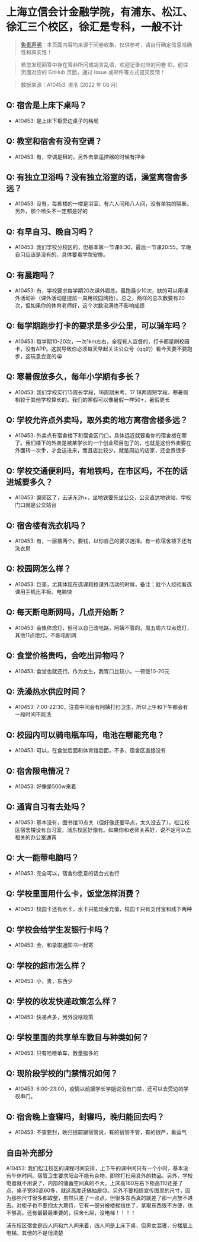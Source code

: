 # 上海立信会计金融学院，有浦东、松江、徐汇三个校区，徐汇是专科，一般不计

> [免责声明](https://colleges.chat/#_3)：本页面内容均来源于问卷收集，仅供参考，请自行确定信息准确性和真实性！

> 若您发现回答中存在答非所问或胡言乱语，欢迎记录对应的问卷 ID，前往页面对应的 GitHub 页面，通过 issue 或邮件等方式提交反馈！

> 数据来源：A10453: 匿名 (2022 年 06 月)

## Q: 宿舍是上床下桌吗？

- A10453: 是上床下柜旁边桌子的格局

## Q: 教室和宿舍有没有空调？

- A10453: 有，空调是租的。另外去拿遥控器的时候有押金

## Q: 有独立卫浴吗？没有独立浴室的话，澡堂离宿舍多远？

- A10453: 没有，每栋楼的一楼是浴室，有六人间和八人间，没有单独的隔断。另外，那个喷头不一定都是好的

## Q: 有早自习、晚自习吗？

- A10453: 我们学校分校区的，但基本第一节课8:30，最后一节课20:55。早晚自习应该是没有的，具体要看学院安排。

## Q: 有晨跑吗？

- A10453: 有，学校要求每学期20次课外锻炼。晨跑最少10次，缺的可以用课外活动补（课外活动是提前一周用校园网抢）。总之，两样的总次数要有20次，但如果你的体育老师好，这个次数没满也不影响成绩

## Q: 每学期跑步打卡的要求是多少公里，可以骑车吗？

- A10453: 每学期10-20次，一次1km左右，全程有人监督的，打卡都是刷校园卡，没有APP。这就导致你必须每天早起关注公众号（qq的）看今天要不要跑步，这玩意会变的😭

## Q: 寒暑假放多久，每年小学期有多长？

- A10453: 我们学校实行15周长学段，16周期末考，17 18两周短学段。寒暑假相较于其他学校算长的。我们的寒假可以像暑假一样50+，暑假更长

## Q: 学校允许点外卖吗，取外卖的地方离宿舍楼多远？

- A10453: 外卖点有宿舍楼下和宿舍区门口，具体远近就要看你的宿舍楼在哪了。我们楼下的外卖是被某学长的一个创业项目包了的，也就是这份外卖要在外面转一次手，才会送进来，而且店比较少，就是周边的店家，还会贵很多

## Q: 学校交通便利吗，有地铁吗，在市区吗，不在的话进城要多久？

- A10453: 偏郊区了，去浦东2h+，坐地铁要先坐公交，公交直达地铁站，学校门口就是公交站台

## Q: 宿舍楼有洗衣机吗？

- A10453: 有，一层楼两个。要钱，以你自己的要求选择。有一栋宿舍楼下还有洗衣房

## Q: 校园网怎么样？

- A10453: 巨差，尤其体现在选课和抢课外活动的时候，备注：就个人经验看选课用手机比平板、电脑快

## Q: 每天断电断网吗，几点开始断？

- A10453: 会集体熄灯，但可以自己改电路，阿姨不管的。周五周六12点熄灯，其他11点熄灯。不断电断网

## Q: 食堂价格贵吗，会吃出异物吗？

- A10453: 食堂也就还行。作为女生，我胃口比较小，一顿饭10-20元

## Q: 洗澡热水供应时间？

- A10453: 7:00-22:30，注意中间会有阿姨打扫卫生，所以上午和下午都会有一段时间不能洗

## Q: 校园内可以骑电瓶车吗，电池在哪能充电？

- A10453: 可以，在食堂后面和体育馆后面，不多，宿舍区直接没有

## Q: 宿舍限电情况？

- A10453: 好像是500w来着

## Q: 通宵自习有去处吗？

- A10453: 基本没有，图书馆10点关（但好像还要早点，太久没去了）。松江校区宿舍楼没有自习室，浦东校区好像有。如果你和老师关系好，说不定可以去相关的办公室通宵

## Q: 大一能带电脑吗？

- A10453: 完全可以，宿舍你愿意的话台式也行

## Q: 学校里面用什么卡，饭堂怎样消费？

- A10453: 校园卡还有水卡，水卡只能现金充值，校园卡只有支付宝和线下两种

## Q: 学校会给学生发银行卡吗？

- A10453: 会，和录取通知书一起寄

## Q: 学校的超市怎么样？

- A10453: 小，贵，东西少

## Q: 学校的收发快递政策怎么样？

- A10453: 快递点多，另外没啥政策

## Q: 学校里面的共享单车数目与种类如何？

- A10453: 只有哈喽单车，数量挺多的

## Q: 现阶段学校的门禁情况如何？

- A10453: 6:00-23:00，疫情以前据学长学姐说没有门禁，还可以去旁边的学校串门。

## Q: 宿舍晚上查寝吗，封寝吗，晚归能回去吗？

- A10453: 不查要封，晚归提前跟宿管说，有的宿管不管，有的很严，看运气

## 自由补充部分

A10453: 我们松江校区的课程时间安排，上下午的课中间只有一个小时，基本没有午休时间。宿管卫生要求阳台不能有杂物，即除打扫用具外的物品。另外，学校电器就不用说了，内部的储蓄空间真的不大。上床高160左右下柜高110还差了点，桌子宽80高60多，就这高度还搞抽屉😓。另外不要相信宣传图里的尺寸，因为那些尺寸很多都取整，虽然只差了一点点，但很多东西真的就差了那一点放不进去。对柜子也不要抱太大期待，它有一部分被楼梯挡住了，拿取东西很不方便，也不够高。还有最最最重要的，宿舍七层，没电梯！！！！

浦东校区宿舍是四人间和六人间来着，四人间是上床下桌，但男女混寝，分楼层上电梯。其他的不是很清楚